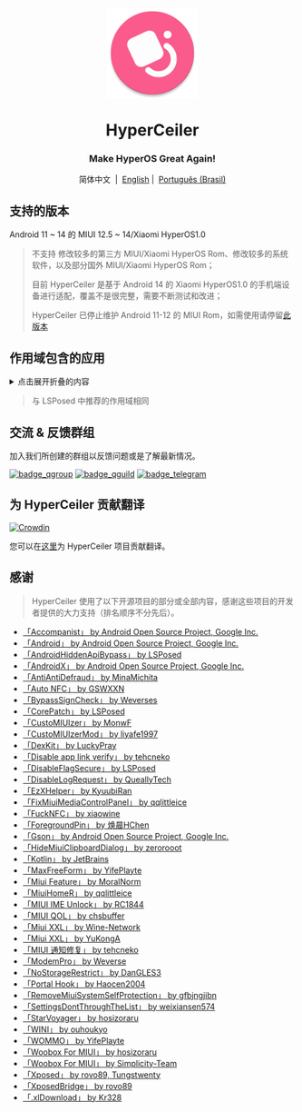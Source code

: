 <div align="center">

<img width="" src="/imgs/icon.png" width=160 height=160 align="center">

# HyperCeiler

### Make HyperOS Great Again!

简体中文&nbsp;&nbsp;|&nbsp;&nbsp;[English](/README_en-US.md)
|&nbsp;&nbsp;[Português (Brasil)](/README_pt-BR.md)

</div>

## 支持的版本

Android 11 ~ 14 的 MIUI 12.5 ~ 14/Xiaomi HyperOS1.0

> 不支持 修改较多的第三方 MIUI/Xiaomi HyperOS Rom、修改较多的系统软件，以及部分国外 MIUI/Xiaomi HyperOS Rom；
>
> 目前 HyperCeiler 是基于 Android 14 的 Xiaomi HyperOS1.0 的手机端设备进行适配，覆盖不是很完整，需要不断测试和改进；
>
> HyperCeiler 已停止维护 Android 11-12 的 MIUI Rom，如需使用请停留[此版本](https://github.com/saraSakuHj/Cemiuiler/releases/tag/1.3.130)

## 作用域包含的应用

<details>
    <summary>点击展开折叠的内容</summary>

| 应用名          | 包名                                 |
|:-------------|:-----------------------------------|
| 系统框架         | system                             |
| 系统界面         | com.android.systemui               |
| 系统桌面         | com.miui.home                      |
| 系统更新         | com.android.updater                |
| Joyose       | com.xiaomi.joyose                  |
| 小米设置         | com.xiaomi.misettings              |
| 手机管家         | com.miui.securitycenter            |
| 笔记           | com.miui.notes                     |
| 壁纸           | com.miui.miwallpaper               |
| 传送门          | com.miui.contentextension          |
| 弹幕通知         | com.xiaomi.barrage                 |
| 百度输入法小米版     | com.baidu.input_mi                 |
| 电话           | com.android.incallui               |
| 电话服务         | com.android.phone                  |
| 电量与性能        | com.miui.powerkeeper               |
| 短信           | com.android.mms                    |
| 截屏           | com.miui.screenshot                |
| 垃圾清理         | com.miui.cleanmaster               |
| 浏览器          | com.android.browser                |
| 鲁班（MTB）      | com.xiaomi.mtb                     |
| 屏幕录制         | com.miui.screenrecorder            |
| 权限管理服务       | com.lbe.security.miui              |
| 设置           | com.android.settings               |
| 搜狗输入法小米版     | com.sohu.inputmethod.sogou.xiaomi  |
| 天气           | com.miui.weather2                  |
| 投屏           | com.milink.service                 |
| 外部存储设备       | com.android.externalstorage        |
| 万象息屏         | com.miui.aod                       |
| 文件管理         | com.android.fileexplorer           |
| 系统服务组件       | com.miui.securityadd               |
| 下载管理         | com.android.providers.downloads.ui |
| 下载管理程序       | com.android.providers.downloads    |
| 相册           | com.miui.gallery                   |
| 小米创作         | com.miui.creation                  |
| 小米互传         | com.miui.mishare.connectivity      |
| 小米相册 - 编辑    | com.miui.mediaeditor               |
| 小米云服务        | com.miui.cloudservice              |
| 小米智能卡        | com.miui.tsmclient                 |
| 讯飞输入法小米版     | com.iflytek.inputmethod.miui       |
| 应用包管理组件      | com.miui.packageinstaller          |
| 应用商店         | com.xiaomi.market                  |
| 智能助理         | com.miui.personalassistant         |
| 主题壁纸         | com.android.thememanager           |
| com.miui.rom | com.miui.rom                       |
| MIUI 安全组件    | com.miui.guardprovider             |
| 时钟           | com.android.deskclock              |
| 相机           | com.android.camera                 |
| 小爱翻译         | com.xiaomi.aiasst.vision           |
| 小爱建议         | com.xiaomi.aireco                  |
| 小爱视觉         | com.xiaomi.scanner                 |
| 小爱同学         | com.miui.voiceassist               |
| 音乐           | com.miui.player                    |
| MIUI+        | com.xiaomi.mirror                  |
| NetworkBoost | com.xiaomi.NetworkBoost            |
| NFC 服务       | com.android.nfc                    |
| 音质音效         | com.miui.misound                   |
| 备份           | com.miui.backup                    |
| 小米换机         | com.miui.huanji                    |

</details>

> 与 LSPosed 中推荐的作用域相同

## 交流 & 反馈群组

加入我们所创建的群组以反馈问题或是了解最新情况。

[![badge_qgroup]][qgroup_url]
[![badge_qguild]][qguild_url]
[![badge_telegram]][telegram_url]

## 为 HyperCeiler 贡献翻译

[![Crowdin](https://badges.crowdin.net/cemiuiler/localized.svg)](https://crowdin.com/project/cemiuiler)

您可以在[这里](https://crwd.in/cemiuiler)为 HyperCeiler 项目贡献翻译。

## 感谢

> HyperCeiler 使用了以下开源项目的部分或全部内容，感谢这些项目的开发者提供的大力支持（排名顺序不分先后）。

- [「Accompanist」 by Android Open Source Project, Google Inc.](https://google.github.io/accompanist)
- [「Android」 by Android Open Source Project, Google Inc.](https://source.android.google.cn/license)
- [「AndroidHiddenApiBypass」 by LSPosed](https://github.com/LSPosed/AndroidHiddenApiBypass)
- [「AndroidX」 by Android Open Source Project, Google Inc.](https://github.com/androidx/androidx)
- [「AntiAntiDefraud」 by MinaMichita](https://github.com/MinaMichita/AntiAntiDefraud)
- [「Auto NFC」 by GSWXXN](https://github.com/GSWXXN/AutoNFC)
- [「BypassSignCheck」 by Weverses](https://github.com/Weverses/BypassSignCheck)
- [「CorePatch」 by LSPosed](https://github.com/LSPosed/CorePatch)
- [「CustoMIUIzer」 by MonwF](https://github.com/MonwF/customiuizer)
- [「CustoMIUIzerMod」 by liyafe1997](https://github.com/liyafe1997/CustoMIUIzerMod)
- [「DexKit」 by LuckyPray](https://github.com/LuckyPray/DexKit)
- [「Disable app link verify」 by tehcneko](https://github.com/Xposed-Modules-Repo/io.github.tehcneko.applinkverify)
- [「DisableFlagSecure」 by LSPosed](https://github.com/LSPosed/DisableFlagSecure)
- [「DisableLogRequest」 by QueallyTech](https://github.com/QueallyTech/DisableLogRequest)
- [「EzXHelper」 by KyuubiRan](https://github.com/KyuubiRan/EzXHelper)
- [「FixMiuiMediaControlPanel」 by qqlittleice](https://github.com/qqlittleice/FixMiuiMediaControlPanel)
- [「FuckNFC」 by xiaowine](https://github.com/xiaowine/FuckNFC)
- [「ForegroundPin」 by 焕晨HChen](https://github.com/HChenX/ForegroundPin)
- [「Gson」 by Android Open Source Project, Google Inc.](https://github.com/google/gson)
- [「HideMiuiClipboardDialog」 by zerorooot](https://github.com/zerorooot/HideMiuiClipboardDialog)
- [「Kotlin」 by JetBrains](https://github.com/JetBrains/kotlin)
- [「MaxFreeForm」 by YifePlayte](https://github.com/YifePlayte/MaxFreeForm)
- [「Miui Feature」 by MoralNorm](https://github.com/moralnorm/miui_feature)
- [「MiuiHomeR」 by qqlittleice](https://github.com/qqlittleice/MiuiHome_R)
- [「MIUI IME Unlock」 by RC1844](https://github.com/RC1844/MIUI_IME_Unlock)
- [「MIUI QOL」 by chsbuffer](https://github.com/chsbuffer/MIUIQOL)
- [「Miui XXL」 by Wine-Network](https://github.com/Wine-Network/Miui_XXL)
- [「Miui XXL」 by YuKongA](https://github.com/YuKongA/Miui_XXL)
- [「MIUI 通知修复」 by tehcneko](https://github.com/Xposed-Modules-Repo/io.github.tehcneko.miuinotificationfix)
- [「ModemPro」 by Weverse](https://github.com/Weverses/ModemPro)
- [「NoStorageRestrict」 by DanGLES3](https://github.com/Xposed-Modules-Repo/com.github.dan.nostoragerestrict)
- [「Portal Hook」 by Haocen2004](https://github.com/Haocen2004/PortalHook)
- [「RemoveMiuiSystemSelfProtection」 by gfbjngjibn](https://github.com/gfbjngjibn/RemoveMiuiSystemSelfProtection)
- [「SettingsDontThroughTheList」 by weixiansen574](https://github.com/weixiansen574/settingsdontthroughthelist)
- [「StarVoyager」 by hosizoraru](https://github.com/hosizoraru/StarVoyager)
- [「WINI」 by ouhoukyo](https://github.com/ouhoukyo/WINI)
- [「WOMMO」 by YifePlayte](https://github.com/YifePlayte/WOMMO)
- [「Woobox For MIUI」 by hosizoraru](https://github.com/hosizoraru/WooBoxForMIUI)
- [「Woobox For MIUI」 by Simplicity-Team](https://github.com/Simplicity-Team/WooBoxForMIUI)
- [「Xposed」 by rovo89, Tungstwenty](https://github.com/rovo89/XposedBridge)
- [「XposedBridge」 by rovo89](https://github.com/rovo89/XposedBridge)
- [「.xlDownload」 by Kr328](https://github.com/Kr328/.xlDownload)

[qgroup_url]: https://jq.qq.com/?_wv=1027&k=TedCJq8V

[badge_qgroup]: https://img.shields.io/badge/QQ-群组-4DB8FF?style=for-the-badge&logo=tencentqq

[qguild_url]: https://pd.qq.com/s/35ooe0ssj

[badge_qguild]: https://img.shields.io/badge/QQ-频道-4991D3?style=for-the-badge&logo=tencentqq

[telegram_url]: https://t.me/cemiuiler

[badge_telegram]: https://img.shields.io/badge/dynamic/json?style=for-the-badge&color=2CA5E0&label=Telegram&logo=telegram&query=%24.data.totalSubs&url=https%3A%2F%2Fapi.spencerwoo.com%2Fsubstats%2F%3Fsource%3Dtelegram%26queryKey%3Dcemiuiler

